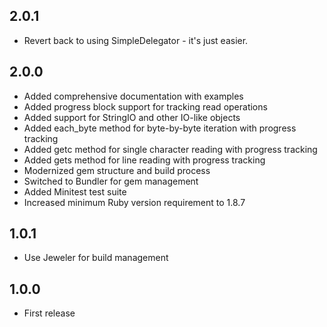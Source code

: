 ## 2.0.1

* Revert back to using SimpleDelegator - it's just easier.

## 2.0.0

* Added comprehensive documentation with examples
* Added progress block support for tracking read operations
* Added support for StringIO and other IO-like objects
* Added each_byte method for byte-by-byte iteration with progress tracking
* Added getc method for single character reading with progress tracking
* Added gets method for line reading with progress tracking
* Modernized gem structure and build process
* Switched to Bundler for gem management
* Added Minitest test suite
* Increased minimum Ruby version requirement to 1.8.7

## 1.0.1

* Use Jeweler for build management

## 1.0.0

* First release 